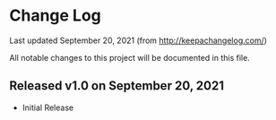 # Change Log
Last updated September 20, 2021
(from http://keepachangelog.com/)

All notable changes to this project will be documented in this file.

## Released v1.0 on September 20, 2021
- Initial Release
